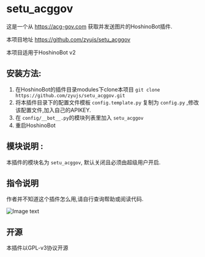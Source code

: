 # setu_acggov

这是一个从 https://acg-gov.com 获取并发送图片的HoshinoBot插件.

本项目地址 https://github.com/zyujs/setu_acggov

本项目适用于HoshinoBot v2

## 安装方法:

1. 在HoshinoBot的插件目录modules下clone本项目 `git clone https://github.com/zyujs/setu_acggov.git`
1. 将本插件目录下的配置文件模板 `config.template.py` 复制为 `config.py` ,修改该配置文件,加入自己的APIKEY.
1. 在 `config/__bot__.py`的模块列表里加入 `setu_acggov`
1. 重启HoshinoBot

## 模块说明 :

本插件的模块名为 `setu_acggov`, 默认关闭且必须由超级用户开启.

## 指令说明

作者并不知道这个插件怎么用,请自行查询帮助或阅读代码.

![Image text](https://i0.hdslb.com/bfs/album/f724e10667cb1eb3d4797c5a71f9c60b463498b7.jpg@518w_1e_1c.jpg)

## 开源

本插件以GPL-v3协议开源
